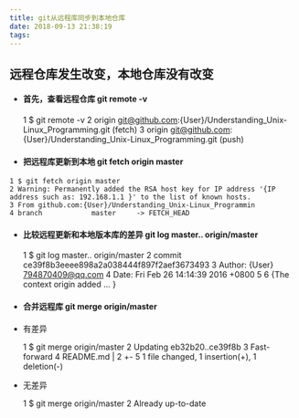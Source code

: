 ```yaml
---
title: git从远程库同步到本地仓库
date: 2018-09-13 21:38:19
tags:
---
```


## 远程仓库发生改变，本地仓库没有改变
- #### 首先，查看远程仓库 git remote -v


	1 $ git remote -v
	2 origin	git@github.com:{User}/Understanding_Unix-Linux_Programming.git (fetch)
	3 origin	git@github.com:{User}/Understanding_Unix-Linux_Programming.git (push)

- #### 把远程库更新到本地 git fetch origin master
<!--more-->


	1 $ git fetch origin master
	2 Warning: Permanently added the RSA host key for IP address '{IP address such as: 192.168.1.1 }' to the list of known hosts.
	3 From github.com:{User}/Understanding_Unix-Linux_Programmin
    4 branch            master     -> FETCH_HEAD

- #### 比较远程更新和本地版本库的差异 git log master.. origin/master


	1 $ git log master.. origin/master
	2 commit ce39f8b3eeee898a2a038444f897f2aef3673493
	3 Author: {User} <794870409@qq.com>
	4 Date:   Fri Feb 26 14:14:39 2016 +0800
	5
    6 {The context origin added ... }

- #### 合并远程库 git merge origin/master

- 有差异



	1 $ git merge origin/master
	2 Updating eb32b20..ce39f8b
	3 Fast-forward
    4  README.md | 2 +-
	5  1 file changed, 1 insertion(+), 1 deletion(-)



- 无差异


	1 $ git merge origin/master
	2 Already up-to-date
